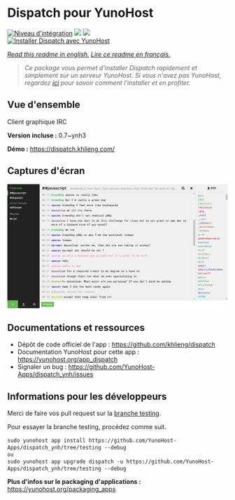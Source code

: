 # Dispatch pour YunoHost

[![Niveau d'intégration](https://dash.yunohost.org/integration/dispatch.svg)](https://dash.yunohost.org/appci/app/dispatch) ![](https://ci-apps.yunohost.org/ci/badges/dispatch.status.svg) ![](https://ci-apps.yunohost.org/ci/badges/dispatch.maintain.svg)  
[![Installer Dispatch avec YunoHost](https://install-app.yunohost.org/install-with-yunohost.svg)](https://install-app.yunohost.org/?app=dispatch)

*[Read this readme in english.](./README.md)*
*[Lire ce readme en français.](./README_fr.md)*

> *Ce package vous permet d'installer Dispatch rapidement et simplement sur un serveur YunoHost.
Si vous n'avez pas YunoHost, regardez [ici](https://yunohost.org/#/install) pour savoir comment l'installer et en profiter.*

## Vue d'ensemble

Client graphique IRC

**Version incluse :** 0.7~ynh3

**Démo :** https://dispatch.khlieng.com/

## Captures d'écran

![](./doc/screenshots/screenshot.png)

## Documentations et ressources

* Dépôt de code officiel de l'app : https://github.com/khlieng/dispatch
* Documentation YunoHost pour cette app : https://yunohost.org/app_dispatch
* Signaler un bug : https://github.com/YunoHost-Apps/dispatch_ynh/issues

## Informations pour les développeurs

Merci de faire vos pull request sur la [branche testing](https://github.com/YunoHost-Apps/dispatch_ynh/tree/testing).

Pour essayer la branche testing, procédez comme suit.
```
sudo yunohost app install https://github.com/YunoHost-Apps/dispatch_ynh/tree/testing --debug
ou
sudo yunohost app upgrade dispatch -u https://github.com/YunoHost-Apps/dispatch_ynh/tree/testing --debug
```

**Plus d'infos sur le packaging d'applications :** https://yunohost.org/packaging_apps